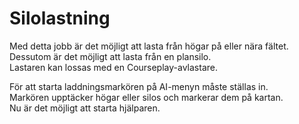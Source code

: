 # Silolastning  
Med detta jobb är det möjligt att lasta från högar på eller nära fältet.  
Dessutom är det möjligt att lasta från en plansilo.  
Lastaren kan lossas med en Courseplay-avlastare.  


  
För att starta laddningsmarkören på AI-menyn måste ställas in.  
Markören upptäcker högar eller silos och markerar dem på kartan.  
Nu är det möjligt att starta hjälparen.  


